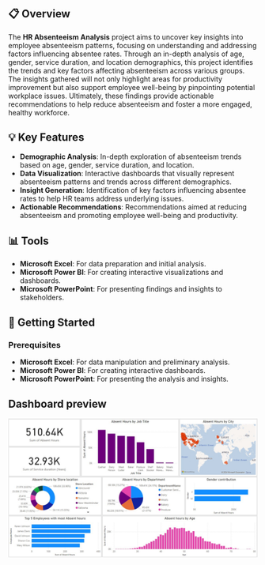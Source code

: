 ## 📋 Overview

The **HR Absenteeism Analysis** project aims to uncover key insights into employee absenteeism patterns, focusing on understanding and addressing factors influencing absentee rates. Through an in-depth analysis of age, gender, service duration, and location demographics, this project identifies the trends and key factors affecting absenteeism across various groups. The insights gathered will not only highlight areas for productivity improvement but also support employee well-being by pinpointing potential workplace issues. Ultimately, these findings provide actionable recommendations to help reduce absenteeism and foster a more engaged, healthy workforce.

## 💡 Key Features

- **Demographic Analysis**: In-depth exploration of absenteeism trends based on age, gender, service duration, and location.
- **Data Visualization**: Interactive dashboards that visually represent absenteeism patterns and trends across different demographics.
- **Insight Generation**: Identification of key factors influencing absentee rates to help HR teams address underlying issues.
- **Actionable Recommendations**: Recommendations aimed at reducing absenteeism and promoting employee well-being and productivity.

## 📊 Tools

- **Microsoft Excel**: For data preparation and initial analysis.
- **Microsoft Power BI**: For creating interactive visualizations and dashboards.
- **Microsoft PowerPoint**: For presenting findings and insights to stakeholders.

## 🚀 Getting Started

### Prerequisites

- **Microsoft Excel**: For data manipulation and preliminary analysis.
- **Microsoft Power BI**: For creating interactive dashboards.
- **Microsoft PowerPoint**: For presenting the analysis and insights.

## Dashboard preview 
![Dashboard Preview](https://github.com/Pratikkage/HR-Absenteeism-Analytics/blob/main/Images/Screenshot%202024-10-28%20104750.jpg)
